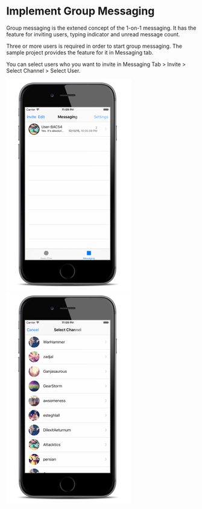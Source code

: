 # Implement Group Messaging

Group messaging is the extened concept of the 1-on-1 messaging. It has the feature for inviting users, typing indicator and unread message count.


Three or more users is required in order to start group messaging. The sample project provides the feature for it in Messaging tab.

You can select users who you want to invite in Messaging Tab > Invite > Select Channel > Select User. 

![Messaging Tab](img/010_Screenshot.png) ![Select Channel](img/011_Screenshot.png)


